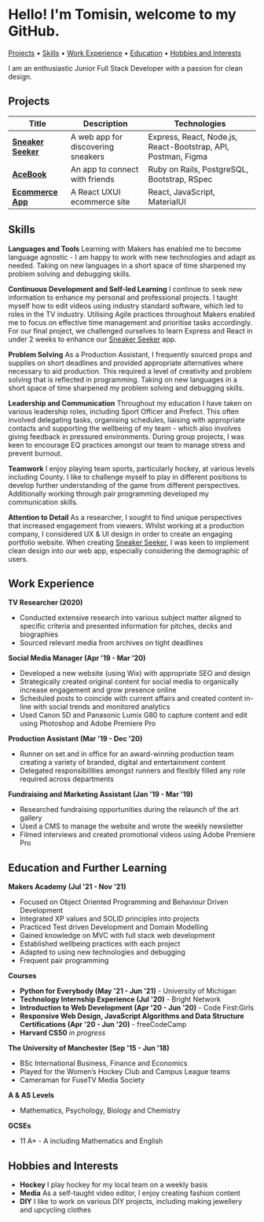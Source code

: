 # Hello! I'm Tomisin, welcome to my GitHub.

[Projects](#Projects) • [Skills](#Skills) • [Work Experience](#Work-Experience) • [Education](#Education) • [Hobbies and Interests](#Hobbies-and-Interests)

I am an enthusiastic Junior Full Stack Developer with a passion for clean design.

## Projects

|Title|Description|Technologies|
| --- | --- | --- |
|**[Sneaker Seeker](https://github.com/InfobyAdrienne/Sneaker-Seeker-Demo)**|A web app for discovering sneakers| Express, React, Node.js, React-Bootstrap, API, Postman, Figma|
|**[AceBook](https://github.com/Jessocxz98/acebook-anti-social-media-inc)**|An app to connect with friends|Ruby on Rails, PostgreSQL, Bootstrap, RSpec|
|**[Ecommerce App](https://github.com/TomisinJ/ecommerce-app)**|A React UXUI ecommerce site |React, JavaScript, MaterialUI|

## Skills

**Languages and Tools**
Learning with Makers has enabled me to become language agnostic - I am happy to work with new technologies and adapt as needed. Taking on new languages in a short space of time sharpened my problem solving and debugging skills.


**Continuous Development and Self-led Learning**
I continue to seek new information to enhance my personal and professional projects. I taught myself how to edit videos using industry standard software, which led to roles in the TV industry. Utilising Agile practices throughout Makers enabled me to focus on effective time management and prioritise tasks accordingly. For our final project, we challenged ourselves to learn Express and React in under 2 weeks to enhance our [Sneaker Seeker](https://github.com/InfobyAdrienne/Sneaker-Seeker-Demo) app.

**Problem Solving**
As a Production Assistant, I frequently sourced props and supplies on short deadlines and provided appropriate alternatives where necessary to aid production. This required a level of creativity and problem solving that is reflected in programming. Taking on new languages in a short space of time sharpened my problem solving and debugging skills.

**Leadership and Communication**
Throughout my education I have taken on various leadership roles, including Sport Officer and Prefect. This often involved delegating tasks, organising schedules, liaising with appropriate contacts and supporting the wellbeing of my team - which also involves giving feedback in pressured environments. During group projects, I was keen to encourage EQ practices amongst our team to manage stress and prevent burnout.

**Teamwork**
I enjoy playing team sports, particularly hockey, at various levels including County. I like to challenge myself to play in different positions to develop further understanding of the game from different perspectives. Additionally working through pair programming developed my communication skills.

**Attention to Detail**
As a researcher, I sought to find unique perspectives that increased engagement from viewers. Whilst working at a production company, I considered UX & UI design in order to create an engaging portfolio website. When creating [Sneaker Seeker](https://github.com/InfobyAdrienne/Sneaker-Seeker-Demo), I was keen to implement clean design into our web app, especially considering the demographic of users.

## Work Experience

**TV Researcher (2020)**
- Conducted extensive research into various subject matter aligned to specific criteria and presented information for pitches, decks and biographies
- Sourced relevant media from archives on tight deadlines

**Social Media Manager (Apr '19 - Mar '20)**
- Developed a new website (using Wix) with appropriate SEO and design
- Strategically created original content for social media to organically increase engagement and grow presence online
- Scheduled posts to coincide with current affairs and created content in-line with social trends and monitored analytics
- Used Canon 5D and Panasonic Lumix G80 to capture content and edit using Photoshop and Adobe Premiere Pro

**Production Assistant (Mar '19 - Dec '20)**
- Runner on set and in office for an award-winning production team creating a variety of branded, digital and entertainment content
- Delegated responsibilities amongst runners and flexibly filled any role required across departments

**Fundraising and Marketing Assistant (Jan '19 - Mar '19)**
- Researched fundraising opportunities during the relaunch of the art gallery
- Used a CMS to manage the website and wrote the weekly newsletter
- Filmed interviews and created promotional videos using Adobe Premiere Pro

## Education and Further Learning

**Makers Academy (Jul '21 - Nov '21)**

- Focused on Object Oriented Programming and Behaviour Driven Development
- Integrated XP values and SOLID principles into projects 
- Practiced Test driven Development and Domain Modelling
- Gained knowledge on MVC with full stack web development
- Established wellbeing practices with each project
- Adapted to using new technologies and debugging
- Frequent pair programming

**Courses**

- **Python for Everybody (May '21 - Jun '21)** - University of Michigan
- **Technology Internship Experience (Jul '20)** - Bright Network
- **Introduction to Web Development (Apr '20 - Jun '20)** - Code First:Girls
- **Responsive Web Design, JavaScript Algorithms and Data Structure Certifications (Apr '20 - Jun '20)** - freeCodeCamp
- **Harvard CS50** _in progress_

**The University of Manchester (Sep '15 - Jun '18)**
- BSc International Business, Finance and Economics
- Played for the Women’s Hockey Club and Campus League teams
- Cameraman for FuseTV Media Society

**A & AS Levels**
- Mathematics, Psychology, Biology and Chemistry

**GCSEs**
- 11 A* - A including Mathematics and English

## Hobbies and Interests
- **Hockey** I play hockey for my local team on a weekly basis
- **Media** As a self-taught video editor, I enjoy creating fashion content
- **DIY** I like to work on various DIY projects, including making jewellery and upcycling clothes
